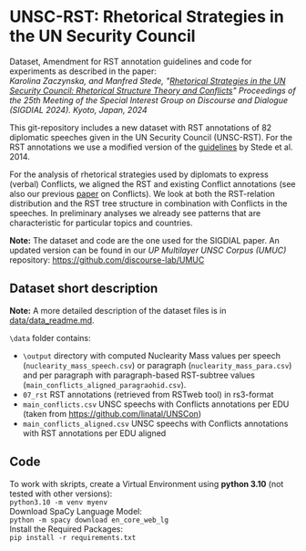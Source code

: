 # UNSC-RST: Rhetorical Strategies in the UN Security Council

Dataset, Amendment for RST annotation guidelines and code for experiments as described in the paper:    
*Karolina Zaczynska, and Manfred Stede, "[Rhetorical Strategies 
in the UN Security Council: Rhetorical Structure Theory and Conflicts](https://aclanthology.org/2024.sigdial-1.2/)" Proceedings of the 25th Meeting of the Special Interest Group on Discourse and Dialogue (SIGDIAL 2024). Kyoto, Japan, 2024*

This git-repository includes a new dataset with RST annotations of 82 diplomatic speeches given in the UN Security Council (UNSC-RST).
For the RST annotations we use a modified version of the [guidelines](https://www.sfu.ca/~mtaboada/docs/research/RST_Annotation_Guidelines.pdf) by Stede et al. 2014.

For the analysis of rhetorical strategies used by diplomats to express (verbal) Conflicts, we aligned the RST and existing Conflict annotations (see also our previous [paper](https://github.com/linatal/UNSCon/tree/main?tab=readme-ov-file) on Conflicts).
We look at both the RST-relation distribution and the RST tree structure in combination with Conflicts in the speeches. 
In preliminary analyses we already see patterns that are characteristic for particular topics and countries. 

**Note:** The dataset and code are the one used for the SIGDIAL paper. An updated version can be found in our *UP Multilayer UNSC Corpus (UMUC)* repository:
https://github.com/discourse-lab/UMUC

## Dataset short description
**Note:** A more detailed description of the dataset files is in [data/data_readme.md](data%2Fdata_readme.md).


`\data` folder contains: 
* `\output` directory with computed Nuclearity Mass values per speech (`nuclearity_mass_speech.csv`) or paragraph (`nuclearity_mass_para.csv`) and per paragraph with paragraph-based RST-subtree values (`main_conflicts_aligned_paragraohid.csv`).
* `07_rst` RST annotations (retrieved from RSTweb tool) in rs3-format
* `main_conflicts.csv` UNSC speechs with Conflicts annotations per EDU (taken from https://github.com/linatal/UNSCon)
* `main_conflicts_aligned.csv` UNSC speechs with Conflicts annotations with RST annotations per EDU aligned

## Code
To work with skripts, create a Virtual Environment using **python 3.10** (not tested with other versions):  
``python3.10 -m venv myenv``  
Download SpaCy Language Model:   
``python -m spacy download en_core_web_lg``  
Install the Required Packages:  
``pip install -r requirements.txt``
